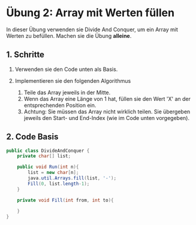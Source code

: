# Übung 2: Array mit Werten füllen

In dieser Übung verwenden sie Divide And Conquer, um ein Array mit Werten zu befüllen. Machen sie die Übung **alleine**.

## 1. Schritte

1. Verwenden sie den Code unten als Basis.

2. Implementieren sie den folgenden Algorithmus

   1. Teile das Array jeweils in der Mitte.
   2. Wenn das Array eine Länge von 1 hat, füllen sie den Wert 'X' an der entsprechenden Position ein.
   3. Achtung: Sie müssen das Array nicht wirklich teilen. Sie übergeben jeweils den Start- und End-Index (wie im Code unten vorgegeben).

   

## 2. Code Basis

~~~java
public class DivideAndConquer {
    private char[] list;

    public void Run(int n){
        list = new char[n];
        java.util.Arrays.fill(list, '-');
        Fill(0, list.length-1);
    }

    private void Fill(int from, int to){
        
    }
}
~~~







